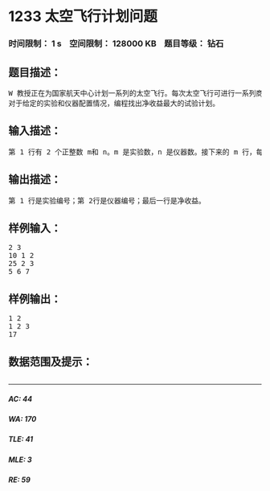 # 1233 太空飞行计划问题   
### 时间限制： 1 s&nbsp;&nbsp;&nbsp;&nbsp;空间限制： 128000 KB&nbsp;&nbsp;&nbsp;&nbsp;题目等级： 钻石  
## 题目描述：  

<pre>
W 教授正在为国家航天中心计划一系列的太空飞行。每次太空飞行可进行一系列商业性实验而获取利润。现已确定了一个可供选择的实验集合 E={E1，E2，…，Em}，和进行这些实验需要使用的全部仪器的集合 I={I1， I2，… I n } 。实验 Ej需要用到的仪器是 I 的子集 Rj˝I。配置仪器 Ik的费用为 ck美元。实验 Ej的赞助商已同意为该实验结果支付 pj美元。W 教授的任务是找出一个有效算法，确定在一次太空飞行中要进行哪些实验并因此而配置哪些仪器才能使太空飞行的净收益最大。这里净收益是指进行实验所获得的全部收入与配置仪器的全部费用的差额。  
对于给定的实验和仪器配置情况，编程找出净收益最大的试验计划。
</pre>
  
  
## 输入描述：  

<pre>
第 1 行有 2 个正整数 m和 n。m 是实验数，n 是仪器数。接下来的 m 行，每行是一个实验的有关数据。第一个数赞助商同意支付该实验的费用；接着是该实验需要用到的若干仪器的编号。最后一行的 n 个数是配置每个仪器的费用。
</pre>
  
  
## 输出描述：  

<pre>
第 1 行是实验编号；第 2行是仪器编号；最后一行是净收益。
</pre>
  
  
## 样例输入：  

<pre>
2 3 
10 1 2 
25 2 3 
5 6 7
</pre>
  
  
## 样例输出：  

<pre>
1 2  
1 2 3  
17
</pre>
  
  
## 数据范围及提示：  

<pre>
</pre>
  
  
***  

##### AC: 44  
##### WA: 170  
##### TLE: 41  
##### MLE: 3  
##### RE: 59  
